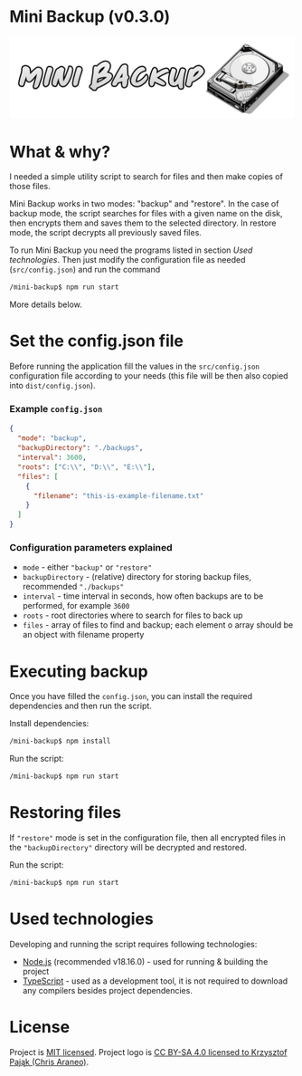 # Mini Backup (v0.3.0)

![Mini backup logo](logo.png?raw=true)

# What & why?

I needed a simple utility script to search for files and then make copies of those files.

Mini Backup works in two modes: "backup" and "restore". In the case of backup mode, the script searches for files with a given name on the disk, then encrypts them and saves them to the selected directory. In restore mode, the script decrypts all previously saved files.

To run Mini Backup you need the programs listed in section *Used technologies*. Then just modify the configuration file as needed (`src/config.json`) and run the command
```bash
/mini-backup$ npm run start
```
More details below.

# Set the config.json file

Before running the application fill the values in the `src/config.json` configuration file according to your needs (this file will be then also copied into `dist/config.json`).

### Example `config.json`

```json
{
  "mode": "backup",
  "backupDirectory": "./backups",
  "interval": 3600,
  "roots": ["C:\\", "D:\\", "E:\\"],
  "files": [
    {
      "filename": "this-is-example-filename.txt"
    }
  ]
}
```

### Configuration parameters explained

- `mode` - either `"backup"` or `"restore"`
- `backupDirectory` - (relative) directory for storing backup files, recommended `"./backups"`
- `interval` - time interval in seconds, how often backups are to be performed, for example `3600`
- `roots` - root directories where to search for files to back up
- `files` - array of files to find and backup; each element o array should be an object with filename property

# Executing backup

Once you have filled the `config.json`, you can install the required dependencies and then run the script.

Install dependencies:
```bash
/mini-backup$ npm install
```

Run the script:
```bash
/mini-backup$ npm run start
```

# Restoring files

If `"restore"` mode is set in the configuration file, then all encrypted files in the `"backupDirectory"` directory will be decrypted and restored.

Run the script:
```bash
/mini-backup$ npm run start
```

# Used technologies

Developing and running the script requires following technologies:

- [Node.js](https://nodejs.org/en) (recommended v18.16.0) - used for running & building the project
- [TypeScript](https://www.typescriptlang.org/) - used as a development tool, it is not required to download any compilers besides project dependencies.

# License

Project is [MIT licensed](LICENSE).
Project logo is [CC BY-SA 4.0 licensed to Krzysztof Pająk (Chris Araneo)](https://creativecommons.org/licenses/by-sa/4.0/).